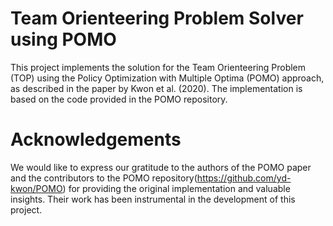 # Team Orienteering Problem Solver using POMO
This project implements the solution for the Team Orienteering Problem (TOP) using the Policy Optimization with Multiple Optima (POMO) approach, 
as described in the paper by Kwon et al. (2020). The implementation is based on the code provided in the POMO repository.

# Acknowledgements
We would like to express our gratitude to the authors of the POMO paper and the contributors to the POMO repository(https://github.com/yd-kwon/POMO) for providing the original implementation and valuable insights. 
Their work has been instrumental in the development of this project.


